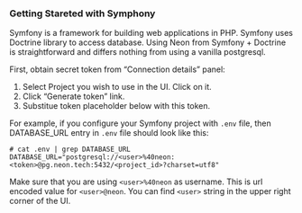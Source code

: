 ### Getting Stareted with Symphony

Symfony is a framework for building web applications in PHP. Symfony uses Doctrine library to access database. Using Neon from Symfony + Doctrine is straightforward and differs nothing from using a vanilla postgresql.

First, obtain secret token from “Connection details” panel:

1. Select Project you wish to use in the UI. Click on it.
2. Click “Generate token” link.
3. Substitue token placeholder below with this token.

For example, if you configure your Symfony project with `.env` file, then DATABASE_URL entry in `.env` file should look like this:

```shell
# cat .env | grep DATABASE_URL
DATABASE_URL="postgresql://<user>%40neon:<token>@pg.neon.tech:5432/<project_id>?charset=utf8"
```

Make sure that you are using `<user>%40neon` as username. This is url encoded value for `<user>@neon`. You can find `<user>` string in the upper right corner of the UI.

